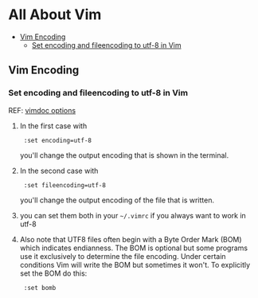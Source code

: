 # All About Vim

<!-- TOC -->

- [Vim Encoding](#vim-encoding)
    - [Set encoding and fileencoding to utf-8 in Vim](#set-encoding-and-fileencoding-to-utf-8-in-vim)

<!-- /TOC -->


## Vim Encoding

### Set encoding and fileencoding to utf-8 in Vim

REF: [vimdoc options](http://vimdoc.sourceforge.net/htmldoc/options.html#%27bomb%27/)

1. In the first case with 

        :set encoding=utf-8

    you'll change the output encoding that is shown in the terminal.

1. In the second case with 

        :set fileencoding=utf-8
        
    you'll change the output encoding of the file that is written.

1. you can set them both in your `~/.vimrc` if you always want to work in utf-8

1. Also note that UTF8 files often begin with a Byte Order Mark (BOM) which indicates endianness. The BOM is optional but some programs use it exclusively to determine the file encoding. Under certain conditions Vim will write the BOM but sometimes it won't. To explicitly set the BOM do this:

        :set bomb

